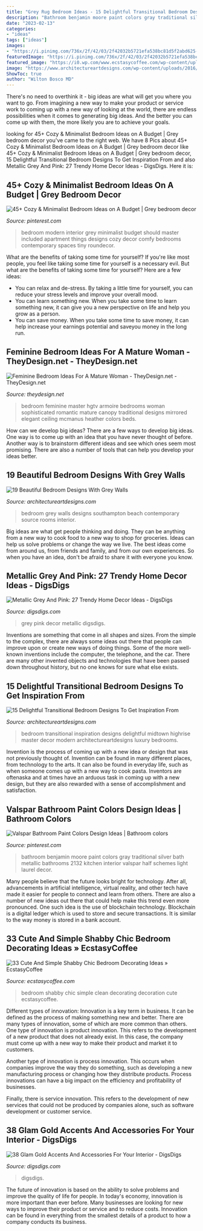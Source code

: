 ```yaml
---
title: "Grey Rug Bedroom Ideas - 15 Delightful Transitional Bedroom Designs To Get Inspiration From"
description: "Bathroom benjamin moore paint colors gray traditional silver bath metallic bathrooms 2132 kitchen interior valspar half schemes light laurel decor"
date: "2023-02-13"
categories:
- "ideas"
tags: ["ideas"]
images:
- "https://i.pinimg.com/736x/2f/42/03/2f42032b5721efa538bc81d5f2abd625--light-gray-bathrooms-coastal-bathrooms.jpg"
featuredImage: "https://i.pinimg.com/736x/2f/42/03/2f42032b5721efa538bc81d5f2abd625--light-gray-bathrooms-coastal-bathrooms.jpg"
featured_image: "https://i0.wp.com/www.ecstasycoffee.com/wp-content/uploads/2016/08/Clean-Shabby-Chic-Look-For-Bedroom-Decoration.jpg"
image: "https://www.architectureartdesigns.com/wp-content/uploads/2016/01/18-15-630x421.jpg"
ShowToc: true
author: "Wilton Bosco MD"
---
```



There's no need to overthink it - big ideas are what will get you where you want to go. From imagining a new way to make your product or service work to coming up with a new way of looking at the world, there are endless possibilities when it comes to generating big ideas. And the better you can come up with them, the more likely you are to achieve your goals.

	

		
looking for 45+ Cozy &amp; Minimalist Bedroom Ideas on A Budget | Grey bedroom decor you've came to the right web. We have 8 Pics about 45+ Cozy &amp; Minimalist Bedroom Ideas on A Budget | Grey bedroom decor like 45+ Cozy &amp; Minimalist Bedroom Ideas on A Budget | Grey bedroom decor, 15 Delightful Transitional Bedroom Designs To Get Inspiration From and also Metallic Grey And Pink: 27 Trendy Home Decor Ideas - DigsDigs. Here it is:
		
    
## 45+ Cozy &amp; Minimalist Bedroom Ideas On A Budget | Grey Bedroom Decor

<img loading=lazy src="https://i.pinimg.com/736x/c9/a6/2a/c9a62a247f142a7a1757d69d53aed20b.jpg" onerror="this.onerror=null;this.src='https://tse4.mm.bing.net/th?id=OIP.uVYTkZ5l1m02E1J_aVIZKQHaLH&amp;pid=15.1';" alt="45+ Cozy &amp; Minimalist Bedroom Ideas on A Budget | Grey bedroom decor">

_Source: pinterest.com_

>bedroom modern interior grey minimalist budget should master included apartment things designs cozy decor comfy bedrooms contemporary spaces tiny roundecor. 

	

What are the benefits of taking some time for yourself?
If you're like most people, you feel like taking some time for yourself is a necessary evil. But what are the benefits of taking some time for yourself? Here are a few ideas: 
- You can relax and de-stress. By taking a little time for yourself, you can reduce your stress levels and improve your overall mood. 
- You can learn something new. When you take some time to learn something new, it can give you a new perspective on life and help you grow as a person. 
- You can save money. When you take some time to save money, it can help increase your earnings potential and saveyou money in the long run.

    
## Feminine Bedroom Ideas For A Mature Woman - TheyDesign.net - TheyDesign.net

<img loading=lazy src="http://theydesign.net/wp-content/uploads/2017/06/feminine-retreat-bedroom-heather-mcmanus-hgtv-regarding-feminine-bedroom-feminine-bedroom-ideas-for-a-mature-woman.jpeg" onerror="this.onerror=null;this.src='https://tse1.mm.bing.net/th?id=OIP.UhwupXoanz2vq4gPhCfgxQHaFj&amp;pid=15.1';" alt="Feminine Bedroom Ideas For A Mature Woman - TheyDesign.net - TheyDesign.net">

_Source: theydesign.net_

>bedroom feminine master hgtv armoire bedrooms woman sophisticated romantic mature canopy traditional designs mirrored elegant ceiling mcmanus heather colors beds. 

	

How can we develop big ideas?
There are a few ways to develop big ideas. One way is to come up with an idea that you have never thought of before. Another way is to brainstorm different ideas and see which ones seem most promising. There are also a number of tools that can help you develop your ideas better.

    
## 19 Beautiful Bedroom Designs With Grey Walls

<img loading=lazy src="https://www.architectureartdesigns.com/wp-content/uploads/2016/01/18-15-630x421.jpg" onerror="this.onerror=null;this.src='https://tse3.mm.bing.net/th?id=OIP.vLP7EppLIeVwpx53-Sa7iAHaE8&amp;pid=15.1';" alt="19 Beautiful Bedroom Designs With Grey Walls">

_Source: architectureartdesigns.com_

>bedroom grey walls designs southampton beach contemporary source rooms interior. 

	

Big ideas are what get people thinking and doing. They can be anything from a new way to cook food to a new way to shop for groceries. Ideas can help us solve problems or change the way we live. The best ideas come from around us, from friends and family, and from our own experiences. So when you have an idea, don't be afraid to share it with everyone you know.

    
## Metallic Grey And Pink: 27 Trendy Home Decor Ideas - DigsDigs

<img loading=lazy src="https://www.digsdigs.com/photos/metallic-grey-and-bold-pink-home-decor-ideas-10.jpg" onerror="this.onerror=null;this.src='https://tse1.mm.bing.net/th?id=OIP.AZjgOVbtS0DICsodJwsXPwAAAA&amp;pid=15.1';" alt="Metallic Grey And Pink: 27 Trendy Home Decor Ideas - DigsDigs">

_Source: digsdigs.com_

>grey pink decor metallic digsdigs. 

	

Inventions are something that come in all shapes and sizes. From the simple to the complex, there are always some ideas out there that people can improve upon or create new ways of doing things. Some of the more well-known inventions include the computer, the telephone, and the car. There are many other invented objects and technologies that have been passed down throughout history, but no one knows for sure what else exists.

    
## 15 Delightful Transitional Bedroom Designs To Get Inspiration From

<img loading=lazy src="http://www.architectureartdesigns.com/wp-content/uploads/2015/04/15-Delightful-Transitional-Bedroom-Designs-To-Get-Inspiration-From-6-630x631.jpg" onerror="this.onerror=null;this.src='https://tse3.mm.bing.net/th?id=OIP.mqSfz26wmaNGzQ5banm65QHaHa&amp;pid=15.1';" alt="15 Delightful Transitional Bedroom Designs To Get Inspiration From">

_Source: architectureartdesigns.com_

>bedroom transitional inspiration designs delightful midtown highrise master decor modern architectureartdesigns luxury bedrooms. 

	

Invention is the process of coming up with a new idea or design that was not previously thought of. Invention can be found in many different places, from technology to the arts. It can also be found in everyday life, such as when someone comes up with a new way to cook pasta. Inventors are oftenaska and at times have an arduous task in coming up with a new design, but they are also rewarded with a sense of accomplishment and satisfaction.

    
## Valspar Bathroom Paint Colors Design Ideas | Bathroom Colors

<img loading=lazy src="https://i.pinimg.com/736x/2f/42/03/2f42032b5721efa538bc81d5f2abd625--light-gray-bathrooms-coastal-bathrooms.jpg" onerror="this.onerror=null;this.src='https://tse3.mm.bing.net/th?id=OIP.reJ0nwyHrqQV1o2T2X-R4gHaLH&amp;pid=15.1';" alt="Valspar Bathroom Paint Colors Design Ideas | Bathroom colors">

_Source: pinterest.com_

>bathroom benjamin moore paint colors gray traditional silver bath metallic bathrooms 2132 kitchen interior valspar half schemes light laurel decor. 

	

Many people believe that the future looks bright for technology. After all, advancements in artificial intelligence, virtual reality, and other tech have made it easier for people to connect and learn from others. There are also a number of new ideas out there that could help make this trend even more pronounced. One such idea is the use of blockchain technology. Blockchain is a digital ledger which is used to store and secure transactions. It is similar to the way money is stored in a bank account.

    
## 33 Cute And Simple Shabby Chic Bedroom Decorating Ideas » EcstasyCoffee

<img loading=lazy src="https://i0.wp.com/www.ecstasycoffee.com/wp-content/uploads/2016/08/Clean-Shabby-Chic-Look-For-Bedroom-Decoration.jpg" onerror="this.onerror=null;this.src='https://tse4.mm.bing.net/th?id=OIP.8lL2cfZY8U-Kyl47ZPeMyQHaLH&amp;pid=15.1';" alt="33 Cute And Simple Shabby Chic Bedroom Decorating Ideas » EcstasyCoffee">

_Source: ecstasycoffee.com_

>bedroom shabby chic simple clean decorating decoration cute ecstasycoffee. 

	

Different types of innovation:
Innovation is a key term in business. It can be defined as the process of making something new and better. There are many types of innovation, some of which are more common than others. 
One type of innovation is product innovation. This refers to the development of a new product that does not already exist. In this case, the company must come up with a new way to make their product and market it to customers. 

Another type of innovation is process innovation. This occurs when companies improve the way they do something, such as developing a new manufacturing process or changing how they distribute products. Process innovations can have a big impact on the efficiency and profitability of businesses. 

Finally, there is service innovation. This refers to the development of new services that could not be produced by companies alone, such as software development or customer service.

    
## 38 Glam Gold Accents And Accessories For Your Interior - DigsDigs

<img loading=lazy src="https://www.digsdigs.com/photos/gold-accents-and-accessories-for-your-interior-21.jpg" onerror="this.onerror=null;this.src='https://tse4.mm.bing.net/th?id=OIP.We9RT9O-ixIiE-2rg9h7JAHaLL&amp;pid=15.1';" alt="38 Glam Gold Accents And Accessories For Your Interior - DigsDigs">

_Source: digsdigs.com_

>digsdigs. 

	

The future of innovation is based on the ability to solve problems and improve the quality of life for people. In today's economy, innovation is more important than ever before. Many businesses are looking for new ways to improve their product or service and to reduce costs. Innovation can be found in everything from the smallest details of a product to how a company conducts its business.

